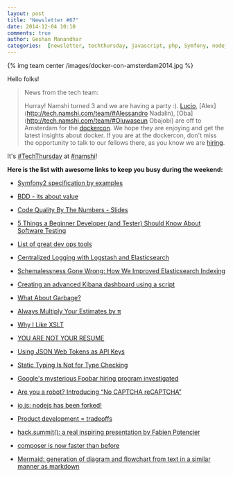 ```yaml
---
layout: post
title: "Newsletter #67"
date: 2014-12-04 10:10
comments: true
author: Geshan Manandhar
categories:  [newsletter, techthursday, javascript, php, Symfony, nodejs, testing, jws, kibana, nodejs, io.js, composer, development]
---
```

{% img team center /images/docker-con-amsterdam2014.jpg %}

Hello folks!

> News from the tech team:
>
> Hurray! Namshi turned 3 and we are having a party :). [Lucio](http://tech.namshi.com/team/#Luciano_Colosio), [Alex](http://tech.namshi.com/team/#Alessandro Nadalin), [Oba](http://tech.namshi.com/team/#Oluwaseun Obajobi) are off to Amsterdam for the [dockercon](http://europe.dockercon.com/).
> We hope they are enjoying and get the latest insights about docker.
> If you are at the dockercon, don't miss the opportunity to talk to our fellows there, as you know we are [hiring](http://tech.namshi.com/join-us/).


It's [#TechThursday](/blog/categories/techthursday/) at [#namshi](http://twitter.com/techNamshi)!

**Here is the list with awesome links to keep you busy during the weekend:**

* [Symfony2 specification by examples](http://slidesha.re/1zThb6j)

* [BDD - its about value](http://bit.ly/1rYSukK)

* [Code Quality By The Numbers - Slides](http://bit.ly/12oq4JX)

<!-- more -->

* [5 Things a Beginner Developer (and Tester) Should Know About Software Testing](http://bit.ly/1zmCa1z)

* [List of great dev ops tools](http://bit.ly/15PUyXS)

* [Centralized Logging with Logstash and Elasticsearch](http://blog.sematext.com/tag/elasticsearch/)

* [Schemalessness Gone Wrong: How We Improved Elasticsearch Indexing](https://orchestrate.io/blog/2014/09/30/improved-elasticsearch-indexing/)

* [Creating an advanced Kibana dashboard using a script](http://blog.trifork.com/2014/05/20/advanced-kibana-dashboard/)

* [What About Garbage?](http://blog.ircmaxell.com/2014/12/what-about-garbage.html)

* [Always Multiply Your Estimates by π](http://www.tuicool.com/articles/7niyym)

* [Why I Like XSLT](https://guy-murphy.github.io/2014/12/02/why-I-like-XSLT/)

* [YOU ARE NOT YOUR RESUME](http://blog.alinelerner.com/resumes-suck-heres-the-data/)

* [Using JSON Web Tokens as API Keys](https://auth0.com/blog/2014/12/02/using-json-web-tokens-as-api-keys/)

* [Static Typing Is Not for Type Checking](http://techblog.bozho.net/static-typing-is-not-for-type-checking/)

* [Google's mysterious Foobar hiring program investigated](https://ello.co/pftio/post/-8bXK2nYAXM1v2wzGp9X5g)

* [Are you a robot? Introducing “No CAPTCHA reCAPTCHA”](http://googleonlinesecurity.blogspot.ae/2014/12/are-you-robot-introducing-no-captcha.html)

* [io,js: nodejs has been forked!](https://github.com/iojs/io.js)

* [Product development = tradeoffs](https://www.youtube.com/watch?v=znBtzBAS9Bo&list=PLOSHQ_hfikSok8VxCe1GIDfiwdSB42j6c&index=1)

* [hack.summit(): a real inspiring presentation by Fabien Potencier](https://www.youtube.com/watch?v=b1i865DVYGU#t=21)

* [composer is now faster than before](https://github.com/composer/composer/commit/ac676f47f7bbc619678a29deae097b6b0710b799)

* [Mermaid: generation of diagram and flowchart from text in a similar manner as markdown](https://github.com/knsv/mermaid)